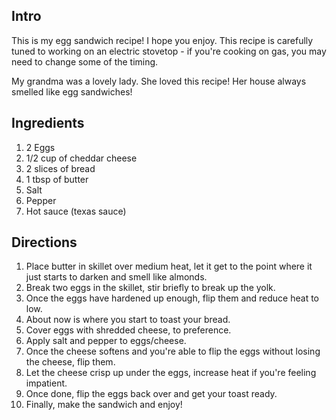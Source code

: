 ## Intro
This is my egg sandwich recipe! I hope you enjoy. This recipe is carefully tuned to working on an electric stovetop - if you're cooking on gas, you may need to change some of the timing.

My grandma was a lovely lady. She loved this recipe! Her house always smelled like egg sandwiches!

## Ingredients

1. 2 Eggs
1. 1/2 cup of cheddar cheese
1. 2 slices of bread
1. 1 tbsp of butter
1. Salt
1. Pepper
1. Hot sauce (texas sauce)

## Directions

1. Place butter in skillet over medium heat, let it get to the point where it just starts to darken and smell like almonds.
1. Break two eggs in the skillet, stir briefly to break up the yolk.
1. Once the eggs have hardened up enough, flip them and reduce heat to low.
1. About now is where you start to toast your bread.
1. Cover eggs with shredded cheese, to preference.
1. Apply salt and pepper to eggs/cheese.
1. Once the cheese softens and you're able to flip the eggs without losing the cheese, flip them.
1. Let the cheese crisp up under the eggs, increase heat if you're feeling impatient.
1. Once done, flip the eggs back over and get your toast ready.
1. Finally, make the sandwich and enjoy!

